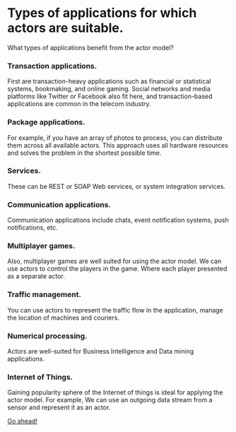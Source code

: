 # Types of applications for which actors are suitable.

What types of applications benefit from the actor model?

### Transaction applications.

First are transaction-heavy applications such as financial or statistical systems, bookmaking, and online gaming. Social networks and media platforms like Twitter or Facebook also fit here, and transaction-based applications are common in the telecom industry.

### Package applications.

For example, if you have an array of photos to process, you can distribute them across all available actors. This approach uses all hardware resources and solves the problem in the shortest possible time.

### Services.

These can be REST or SOAP Web services, or system integration services.

### Communication applications.

Communication applications include chats, event notification systems, push notifications, etc.

### Multiplayer games.

Also, multiplayer games are well suited for using the actor model. We can use actors to control the players in the game. Where each player presented as a separate actor.

### Traffic management.

You can use actors to represent the traffic flow in the application, manage the location of machines and couriers.

### Numerical processing.

Actors are well-suited for Business Intelligence and Data mining applications.

### Internet of Things.

Gaining popularity sphere of the Internet of things is ideal for applying the actor model. For example, We can use an outgoing data stream from a sensor and represent it as an actor.

[Go ahead!](../bootcamp/unit-1/lesson-3/)
